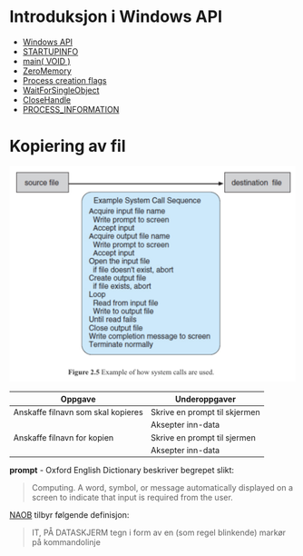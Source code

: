 # Introduksjon i Windows API
* [Windows API](https://en.wikipedia.org/wiki/Windows_API)
* [STARTUPINFO](https://docs.microsoft.com/en-us/windows/win32/api/processthreadsapi/ns-processthreadsapi-startupinfoa)
* [main( VOID )](https://www.geeksforgeeks.org/difference-int-main-int-mainvoid/)
* [ZeroMemory](https://docs.microsoft.com/en-us/previous-versions/windows/desktop/legacy/aa366920(v=vs.85))
* [Process creation flags](https://docs.microsoft.com/en-us/windows/win32/procthread/process-creation-flags)
* [WaitForSingleObject](https://docs.microsoft.com/en-us/windows/win32/api/synchapi/nf-synchapi-waitforsingleobject)
* [CloseHandle](https://docs.microsoft.com/en-us/windows/win32/api/handleapi/nf-handleapi-closehandle)
* [PROCESS_INFORMATION](https://docs.microsoft.com/en-us/windows/win32/api/processthreadsapi/ns-processthreadsapi-process_information)

# Kopiering av fil

![Oppgaver for kopiering av en fil](../images/silberschatz-figure-2.5.png)

| Oppgave                             | Underoppgaver                 |
| ----------------------------------- | ----------------------------- |
| Anskaffe filnavn som skal kopieres  | Skrive en prompt til skjermen |
|                                     | Aksepter inn-data             |
| Anskaffe filnavn for kopien         | Skrive en prompt til sjermen  |
|                                     | Aksepter inn-data             |

**prompt** - Oxford English Dictionary beskriver begrepet slikt:
> Computing. A word, symbol, or message automatically displayed on a screen to indicate that input is required from the user.

[NAOB](https://naob.no/ordbok/prompt_2) tilbyr følgende definisjon:
> IT, PÅ DATASKJERM  tegn i form av en (som regel blinkende) markør på kommandolinje
